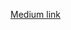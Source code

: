 [Medium link](https://medium.com/@bruce30709/免-switchbot-hub-遠端開關-switchbot-bot-homebridge-switchbot-chrome-remote-desktop-89f75ddef688)
